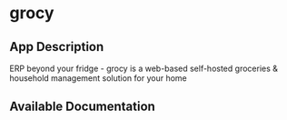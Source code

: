 # grocy

## App Description

ERP beyond your fridge - grocy is a web-based self-hosted groceries & household management solution for your home

## Available Documentation

